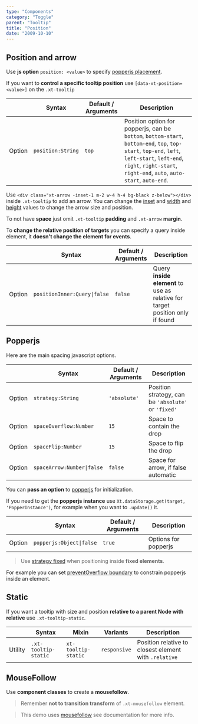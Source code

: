 ```yaml
---
type: "Components"
category: "Toggle"
parent: "Tooltip"
title: "Position"
date: "2009-10-10"
---
```


## Position and arrow

Use **js option** `position: <value>` to specify [popperjs placement](https://popper.js.org/docs/v2/constructors/#placement).

If you want to **control a specific tooltip position** use `[data-xt-position=<value>]` on the `.xt-tooltip`

<div class="xt-overflow-sub overflow-y-hidden overflow-x-scroll my-5 xt-my-auto w-full">

|                         | Syntax                                    | Default / Arguments                       | Description                   |
| ----------------------- | ----------------------------------------- | ----------------------------- | ----------------------------- |
| Option                  | `position:String`                          | `top`        | Position option for popperjs, can be `bottom`, `bottom-start`, `bottom-end`, `top`, `top-start`, `top-end`, `left`, `left-start`, `left-end`, `right`, `right-start`, `right-end`, `auto`, `auto-start`, `auto-end`.           |

</div>

Use `<div class="xt-arrow -inset-1 m-2 w-4 h-4 bg-black z-below"></div>` inside `.xt-tooltip` to add an arrow. You can change the [inset](https://tailwindcss.com/docs/top-right-bottom-left) and [width](https://tailwindcss.com/docs/width) and [height](https://tailwindcss.com/docs/height) values to change the arrow size and position.

<demo>
  <demoinline src="demos/components/tooltip/bottom">
  </demoinline>
  <demoinline src="demos/components/tooltip/top">
  </demoinline>
  <demoinline src="demos/components/tooltip/left">
  </demoinline>
  <demoinline src="demos/components/tooltip/right">
  </demoinline>
  <demoinline src="demos/components/tooltip/auto">
  </demoinline>
</demo>

To not have **space** just omit `.xt-tooltip` **padding** and `.xt-arrow` **margin**.

<demo>
  <demoinline src="demos/components/tooltip/nospace">
  </demoinline>
</demo>

To **change the relative position of targets** you can specify a query inside element, it **doesn't change the element for events**.

<div class="xt-overflow-sub overflow-y-hidden overflow-x-scroll my-5 xt-my-auto w-full">

|                         | Syntax                                    | Default / Arguments                       | Description                   |
| ----------------------- | ----------------------------------------- | ----------------------------- | ----------------------------- |
| Option                  | `positionInner:Query\|false`                          | `false`        | Query **inside element** to use as relative for target position only if found            |----------------------------- |

</div>

<demo>
  <demoinline src="demos/components/tooltip/position-inner">
  </demoinline>
</demo>

## Popperjs

Here are the main spacing javascript options.

<div class="xt-overflow-sub overflow-y-hidden overflow-x-scroll my-5 xt-my-auto w-full">

|                         | Syntax                                    | Default / Arguments                       | Description                   |
| ----------------------- | ----------------------------------------- | ----------------------------- | ----------------------------- |
| Option                  | `strategy:String`                          | `'absolute'`        | Position strategy, can be `'absolute'` or `'fixed'`            |----------------------------- |
| Option                  | `spaceOverflow:Number`                          | `15`        | Space to contain the drop            |
| Option                  | `spaceFlip:Number`                          | `15`        | Space to flip the drop            |
| Option                  | `spaceArrow:Number\|false`                          | `false`        | Space for arrow, if false automatic            |

</div>

You can **pass an option** to [popperjs](https://popper.js.org/docs/v2/) for initialization.

If you need to get the **popperjs instance** use `Xt.dataStorage.get(target, 'PopperInstance')`, for example when you want to `.update()` it.

<div class="xt-overflow-sub overflow-y-hidden overflow-x-scroll my-5 xt-my-auto w-full">

|                         | Syntax                                    | Default / Arguments                       | Description                   |
| ----------------------- | ----------------------------------------- | ----------------------------- | ----------------------------- |
| Option                  | `popperjs:Object\|false`                          | `true`        | Options for popperjs            |

</div>

> Use [strategy fixed](https://popper.js.org/docs/v2/constructors//#strategy) when positioning inside **fixed elements**.

For example you can set [preventOverflow boundary](https://popper.js.org/docs/v2/modifiers/prevent-overflow/#boundary) to constrain popperjs inside an element.

<demo>
  <demoinline src="demos/components/tooltip/prevent-overflow">
  </demoinline>
</demo>

## Static

If you want a tooltip with size and position **relative to a parent Node with relative** use `.xt-tooltip-static`.

<div class="xt-overflow-sub overflow-y-hidden overflow-x-scroll my-5 xt-my-auto w-full">

|                      | Syntax                          | Mixin            | Variants               | Description                   |
| ----------------------- | ---------------------------- | -----------------| ----------------------------- |----------------------------- |
| Utility                  | `.xt-tooltip-static`       | `xt-tooltip-static`                | `responsive`                | Position relative to closest element with `.relative`            |

</div>

<demo>
  <demoinline src="demos/components/tooltip/static">
  </demoinline>
</demo>

## MouseFollow

Use **component classes** to create a **mousefollow**.

> Remember **not to transition transform** of `.xt-mousefollow` element.

> This demo uses [mousefollow](/components/mouse-follow) see documentation for more info.

<demo>
  <demoinline src="demos/components/tooltip/mousefollow">
  </demoinline>
</demo>
